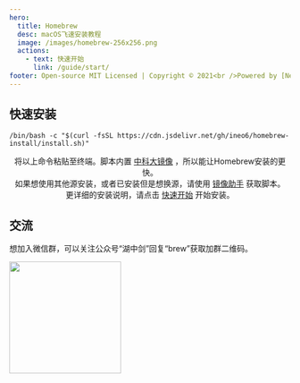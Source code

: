 ```yaml
---
hero:
  title: Homebrew
  desc: macOS飞速安装教程
  image: /images/homebrew-256x256.png
  actions:
    - text: 快速开始
      link: /guide/start/
footer: Open-source MIT Licensed | Copyright © 2021<br />Powered by [Neo](https://github.com/ineo6)
---
```


<h1 style="display: none">镜像快速安装Homebrew教程</h1>

## 快速安装

```shell script
/bin/bash -c "$(curl -fsSL https://cdn.jsdelivr.net/gh/ineo6/homebrew-install/install.sh)"
```

<Center>将以上命令粘贴至终端。脚本内置 <a target="_blank" href="http://mirrors.ustc.edu.cn/help/brew.git.html">中科大镜像</a> ，所以能让Homebrew安装的更快。</Center>

<Center>如果想使用其他源安装，或者已安装但是想换源，请使用 <a href="/guide/change-source/">镜像助手</a> 获取脚本。</Center>

<Center>更详细的安装说明，请点击 <a href="/guide/start/">快速开始</a> 开始安装。</Center>

## 交流

想加入微信群，可以关注公众号“湖中剑”回复“brew”获取加群二维码。

<img src="https://i.loli.net/2021/03/14/Gn7XKDUhtElmSV8.jpg" width="200" />
